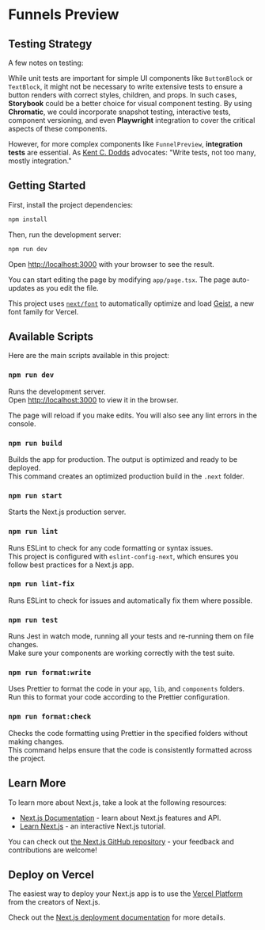 # Funnels Preview

## Testing Strategy

A few notes on testing:

While unit tests are important for simple UI components like `ButtonBlock` or `TextBlock`, it might not be necessary to write extensive tests to ensure a button renders with correct styles, children, and props. In such cases, **Storybook** could be a better choice for visual component testing. By using **Chromatic**, we could incorporate snapshot testing, interactive tests, component versioning, and even **Playwright** integration to cover the critical aspects of these components.

However, for more complex components like `FunnelPreview`, **integration tests** are essential. As [Kent C. Dodds](https://kentcdodds.com/blog/write-tests) advocates: "Write tests, not too many, mostly integration."

## Getting Started

First, install the project dependencies:

```bash
npm install
```

Then, run the development server:

```bash
npm run dev
```

Open [http://localhost:3000](http://localhost:3000) with your browser to see the result.

You can start editing the page by modifying `app/page.tsx`. The page auto-updates as you edit the file.

This project uses [`next/font`](https://nextjs.org/docs/app/building-your-application/optimizing/fonts) to automatically optimize and load [Geist](https://vercel.com/font), a new font family for Vercel.

## Available Scripts

Here are the main scripts available in this project:

### `npm run dev`

Runs the development server.\
Open [http://localhost:3000](http://localhost:3000) to view it in the browser.

The page will reload if you make edits. You will also see any lint errors in the console.

### `npm run build`

Builds the app for production. The output is optimized and ready to be deployed.\
This command creates an optimized production build in the `.next` folder.

### `npm run start`

Starts the Next.js production server.

### `npm run lint`

Runs ESLint to check for any code formatting or syntax issues.\
This project is configured with `eslint-config-next`, which ensures you follow best practices for a Next.js app.

### `npm run lint-fix`

Runs ESLint to check for issues and automatically fix them where possible.

### `npm run test`

Runs Jest in watch mode, running all your tests and re-running them on file changes.\
Make sure your components are working correctly with the test suite.

### `npm run format:write`

Uses Prettier to format the code in your `app`, `lib`, and `components` folders.\
Run this to format your code according to the Prettier configuration.

### `npm run format:check`

Checks the code formatting using Prettier in the specified folders without making changes.\
This command helps ensure that the code is consistently formatted across the project.

## Learn More

To learn more about Next.js, take a look at the following resources:

- [Next.js Documentation](https://nextjs.org/docs) - learn about Next.js features and API.
- [Learn Next.js](https://nextjs.org/learn) - an interactive Next.js tutorial.

You can check out [the Next.js GitHub repository](https://github.com/vercel/next.js) - your feedback and contributions are welcome!

## Deploy on Vercel

The easiest way to deploy your Next.js app is to use the [Vercel Platform](https://vercel.com/new?utm_medium=default-template&filter=next.js&utm_source=create-next-app&utm_campaign=create-next-app-readme) from the creators of Next.js.

Check out the [Next.js deployment documentation](https://nextjs.org/docs/app/building-your-application/deploying) for more details.
